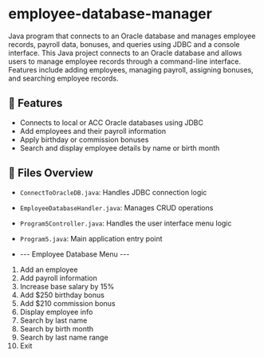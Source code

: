 # employee-database-manager
Java program that connects to an Oracle database and manages employee records, payroll data, bonuses, and queries using JDBC and a console interface.
This Java project connects to an Oracle database and allows users to manage employee records through a command-line interface. Features include adding employees, managing payroll, assigning bonuses, and searching employee records.

## 📌 Features

- Connects to local or ACC Oracle databases using JDBC
- Add employees and their payroll information
- Apply birthday or commission bonuses
- Search and display employee details by name or birth month

## 🧪 Files Overview

- `ConnectToOracleDB.java`: Handles JDBC connection logic
- `EmployeeDatabaseHandler.java`: Manages CRUD operations
- `Program5Controller.java`: Handles the user interface menu logic
- `Program5.java`: Main application entry point

- --- Employee Database Menu ---
1. Add an employee
2. Add payroll information
3. Increase base salary by 15%
4. Add $250 birthday bonus
5. Add $210 commission bonus
6. Display employee info
7. Search by last name
8. Search by birth month
9. Search by last name range
10. Exit
